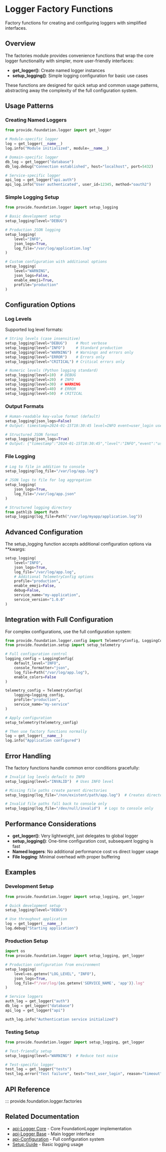 # Logger Factory Functions

Factory functions for creating and configuring loggers with simplified interfaces.

## Overview

The factories module provides convenience functions that wrap the core logger functionality with simpler, more user-friendly interfaces:

- **get_logger()**: Create named logger instances
- **setup_logging()**: Simple logging configuration for basic use cases

These functions are designed for quick setup and common usage patterns, abstracting away the complexity of the full configuration system.

## Usage Patterns

### Creating Named Loggers

```python
from provide.foundation.logger import get_logger

# Module-specific logger
log = get_logger(__name__)
log.info("Module initialized", module=__name__)

# Domain-specific logger  
db_log = get_logger("database")
db_log.debug("Connection established", host="localhost", port=5432)

# Service-specific logger
api_log = get_logger("api.auth")
api_log.info("User authenticated", user_id=12345, method="oauth2")
```

### Simple Logging Setup

```python
from provide.foundation.logger import setup_logging

# Basic development setup
setup_logging(level="DEBUG")

# Production JSON logging
setup_logging(
    level="INFO", 
    json_logs=True,
    log_file="/var/log/application.log"
)

# Custom configuration with additional options
setup_logging(
    level="WARNING",
    json_logs=False,
    enable_emoji=True,
    profile="production"
)
```

## Configuration Options

### Log Levels

Supported log level formats:

```python
# String levels (case insensitive)
setup_logging(level="DEBUG")    # Most verbose
setup_logging(level="INFO")     # Standard production  
setup_logging(level="WARNING")  # Warnings and errors only
setup_logging(level="ERROR")    # Errors only
setup_logging(level="CRITICAL") # Critical errors only

# Numeric levels (Python logging standard)
setup_logging(level=10)  # DEBUG
setup_logging(level=20)  # INFO
setup_logging(level=30)  # WARNING
setup_logging(level=40)  # ERROR
setup_logging(level=50)  # CRITICAL
```

### Output Formats

```python
# Human-readable key-value format (default)
setup_logging(json_logs=False)
# Output: timestamp=2024-01-15T10:30:45 level=INFO event=user_login user_id=123

# Structured JSON format
setup_logging(json_logs=True)  
# Output: {"timestamp":"2024-01-15T10:30:45","level":"INFO","event":"user_login","user_id":123}
```

### File Logging

```python
# Log to file in addition to console
setup_logging(log_file="/var/log/app.log")

# JSON logs to file for log aggregation
setup_logging(
    json_logs=True,
    log_file="/var/log/app.json"
)

# Structured logging directory
from pathlib import Path
setup_logging(log_file=Path("/var/log/myapp/application.log"))
```

## Advanced Configuration

The setup_logging function accepts additional configuration options via **kwargs:

```python
setup_logging(
    level="INFO",
    json_logs=True,
    log_file="/var/log/app.log",
    # Additional TelemetryConfig options
    profile="production",
    enable_emoji=False,
    debug=False,
    service_name="my-application",
    service_version="1.0.0"
)
```

## Integration with Full Configuration

For complex configurations, use the full configuration system:

```python
from provide.foundation.logger.config import TelemetryConfig, LoggingConfig
from provide.foundation.setup import setup_telemetry

# Full configuration control
logging_config = LoggingConfig(
    default_level="INFO",
    console_formatter="json",
    log_file=Path("/var/log/app.log"),
    enable_colors=False
)

telemetry_config = TelemetryConfig(
    logging=logging_config,
    profile="production",
    service_name="my-service"
)

# Apply configuration
setup_telemetry(telemetry_config)

# Then use factory functions normally
log = get_logger(__name__)
log.info("Application configured")
```

## Error Handling

The factory functions handle common error conditions gracefully:

```python
# Invalid log levels default to INFO
setup_logging(level="INVALID")  # Uses INFO level

# Missing file paths create parent directories
setup_logging(log_file="/non/existent/path/app.log")  # Creates directories

# Invalid file paths fall back to console only
setup_logging(log_file="/dev/null/invalid")  # Logs to console only
```

## Performance Considerations

- **get_logger()**: Very lightweight, just delegates to global logger
- **setup_logging()**: One-time configuration cost, subsequent logging is fast  
- **Named loggers**: No additional performance cost vs direct logger usage
- **File logging**: Minimal overhead with proper buffering

## Examples

### Development Setup

```python
from provide.foundation.logger import setup_logging, get_logger

# Quick development setup
setup_logging(level="DEBUG")

# Use throughout application
log = get_logger(__name__)
log.debug("Starting application")
```

### Production Setup

```python
import os
from provide.foundation.logger import setup_logging, get_logger

# Production configuration from environment
setup_logging(
    level=os.getenv("LOG_LEVEL", "INFO"),
    json_logs=True,
    log_file=f"/var/log/{os.getenv('SERVICE_NAME', 'app')}.log"
)

# Service loggers
auth_log = get_logger("auth")
db_log = get_logger("database")  
api_log = get_logger("api")

auth_log.info("Authentication service initialized")
```

### Testing Setup

```python
from provide.foundation.logger import setup_logging, get_logger

# Test-friendly setup
setup_logging(level="WARNING")  # Reduce test noise

# Test-specific logger
test_log = get_logger("tests")
test_log.error("Test failure", test="test_user_login", reason="timeout")
```

## API Reference

::: provide.foundation.logger.factories

## Related Documentation

- [api-Logger Core](core.md) - Core FoundationLogger implementation  
- [api-Logger Base](base.md) - Main logger interface
- [api-Configuration](config.md) - Full configuration system
- [Setup Guide](../../guide/logging/basic.md) - Basic logging usage